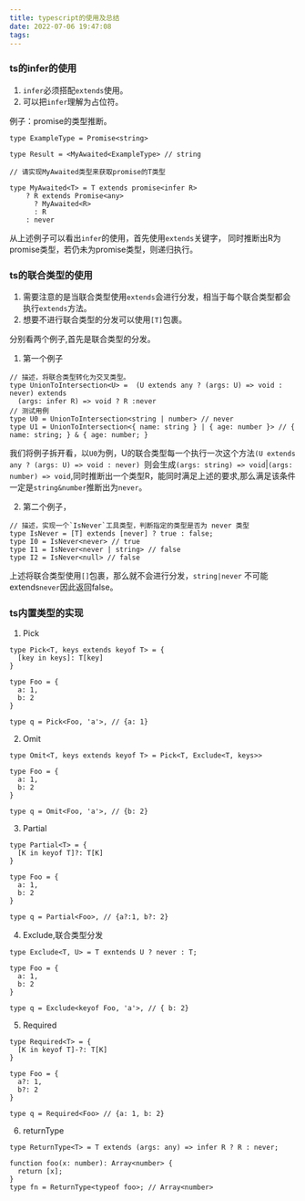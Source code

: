 ```yaml
---
title: typescript的使用及总结
date: 2022-07-06 19:47:08
tags:
---
```


### ts的infer的使用
1.  `infer`必须搭配`extends`使用。
2.  可以把`infer`理解为占位符。

例子：promise的类型推断。
```
type ExampleType = Promise<string>

type Result = <MyAwaited<ExampleType> // string

// 请实现MyAwaited类型来获取promise的T类型

type MyAwaited<T> = T extends promise<infer R>
    ? R extends Promise<any> 
      ? MyAwaited<R>
      : R
    : never
```
从上述例子可以看出`infer`的使用，首先使用`extends`关键字， 同时推断出R为promise<T>类型，若仍未为promise<any>类型，则递归执行。

### ts的联合类型的使用
1. 需要注意的是当联合类型使用`extends`会进行分发，相当于每个联合类型都会执行`extends`方法。
2. 想要不进行联合类型的分发可以使用`[T]`包裹。

分别看两个例子,首先是联合类型的分发。
1. 第一个例子
```
// 描述，将联合类型转化为交叉类型。
type UnionToIntersection<U> =  (U extends any ? (args: U) => void : never) extends 
  (args: infer R) => void ? R :never
// 测试用例
type U0 = UnionToIntersection<string | number> // never
type U1 = UnionToIntersection<{ name: string } | { age: number }> // { name: string; } & { age: number; }
```
我们将例子拆开看，以`U0`为例，U的联合类型每一个执行一次这个方法`(U extends any ? (args: U) => void : never) `则会生成`(args: string) => void`|`(args: number) => void`,同时推断出一个类型R，能同时满足上述的要求,那么满足该条件一定是`string&number`推断出为`never`。

2. 第二个例子，
```
// 描述，实现一个`IsNever`工具类型，判断指定的类型是否为 never 类型
type IsNever = [T] extends [never] ? true : false;
type I0 = IsNever<never> // true
type I1 = IsNever<never | string> // false
type I2 = IsNever<null> // false
```
上述将联合类型使用`[]`包裹，那么就不会进行分发，`string|never` 不可能extends`never`因此返回false。

### ts内置类型的实现
1. Pick
```
type Pick<T, keys extends keyof T> = {
  [key in keys]: T[key]
}

type Foo = {
  a: 1,
  b: 2
}

type q = Pick<Foo, 'a'>, // {a: 1}

```

2. Omit
```
type Omit<T, keys extends keyof T> = Pick<T, Exclude<T, keys>>

type Foo = {
  a: 1,
  b: 2
}

type q = Omit<Foo, 'a'>, // {b: 2}

```
3. Partial
```
type Partial<T> = {
  [K in keyof T]?: T[K]
}

type Foo = {
  a: 1,
  b: 2
}

type q = Partial<Foo>, // {a?:1, b?: 2}
```
4. Exclude,联合类型分发
```
type Exclude<T, U> = T exntends U ? never : T;

type Foo = {
  a: 1,
  b: 2
}

type q = Exclude<keyof Foo, 'a'>, // { b: 2}

```
5. Required
```
type Required<T> = {
  [K in keyof T]-?: T[K]
}

type Foo = {
  a?: 1,
  b?: 2
}

type q = Required<Foo> // {a: 1, b: 2}
```

6. returnType
```
type ReturnType<T> = T extends (args: any) => infer R ? R : never;

function foo(x: number): Array<number> {
  return [x];
}
type fn = ReturnType<typeof foo>; // Array<number>

```